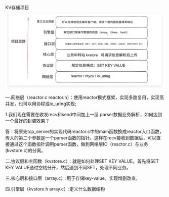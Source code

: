 
KV存储项目
![Alt text](ba2a2379540b4f559b4456fa02d2e617.png)

一.网络层（reactor.c reactor.h）：使用reactor模式框架，实现多路复用，实现高并发，也可以用协程或io_uring实现;

1.我们现在需要在收发recv和send中间加上一层 parser数据业务解析，如何达到一个最好的封装效果？

答：将原先tcp_server的实现代码reactor.c中的main函数换成reactor入口函数，传入的第二个参数是一个parser函数的指针。这样在recv接收到数据后，可以直接通过这个函数指针调用parser函数，做到网络层IO（reactor.c）与业务(kvstore.c)的分离。


二.协议层和主函数（kvstore.c）：就是如何处理SET KEY VALUE。首先将SET KEY VALUE通过空格分开，然后遇到不同SET，处理不同业务。

三.核心层和接口层（array.c）:用于存储key-value，实现增删改查。

四.引擎层（kvstore.h array.c）:定义什么数据结构